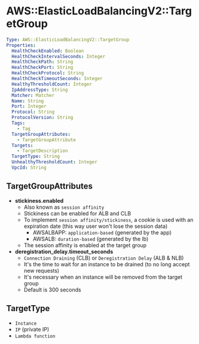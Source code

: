# AWS::ElasticLoadBalancingV2::TargetGroup

```yaml
Type: AWS::ElasticLoadBalancingV2::TargetGroup
Properties:
  HealthCheckEnabled: Boolean
  HealthCheckIntervalSeconds: Integer
  HealthCheckPath: String
  HealthCheckPort: String
  HealthCheckProtocol: String
  HealthCheckTimeoutSeconds: Integer
  HealthyThresholdCount: Integer
  IpAddressType: String
  Matcher: Matcher
  Name: String
  Port: Integer
  Protocol: String
  ProtocolVersion: String
  Tags:
    - Tag
  TargetGroupAttributes:
    - TargetGroupAttribute
  Targets:
    - TargetDescription
  TargetType: String
  UnhealthyThresholdCount: Integer
  VpcId: String
```

## TargetGroupAttributes

- **stickiness.enabled**
  - Also known as `session affinity`
  - Stickiness can be enabled for ALB and CLB
  - To implement `session affinity/stickiness`, a cookie is used with an expiration date (this way user won't lose the session data)
    - AWSALBAPP: `application-based` (generated by the app)
    - AWSALB: `duration-based` (generated by the lb)
  - The session affinity is enabled at the target group
- **deregistration_delay.timeout_seconds**
  - `Connection Draining` (CLB) or `Deregistration Delay` (ALB & NLB)
  - It's the time to wait for an instance to be drained (to no long accept new requests)
  - It's necessary when an instance will be removed from the target group
  - Default is 300 seconds

## TargetType

- `Instance`
- `IP` (private IP)
- `Lambda function`
